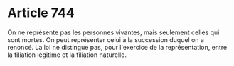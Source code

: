 # Article 744

On ne représente pas les personnes vivantes, mais seulement celles qui sont mortes.   On peut représenter celui à la succession duquel on a renoncé.   La loi ne distingue pas, pour l'exercice de la représentation, entre la filiation légitime et la filiation naturelle.